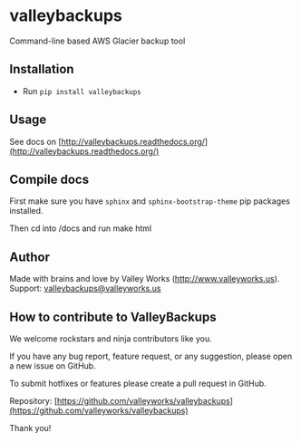 # valleybackups
Command-line based AWS Glacier backup tool

## Installation

* Run `pip install valleybackups`

## Usage

See docs on [http://valleybackups.readthedocs.org/](http://valleybackups.readthedocs.org/)

## Compile docs

First make sure you have `sphinx` and `sphinx-bootstrap-theme` pip packages installed.

Then cd into <project folder>/docs and run make html

## Author

Made with brains and love by Valley Works (http://www.valleyworks.us). Support: [valleybackups@valleyworks.us](mailto:valleybackups@valleyworks.us)

## How to contribute to ValleyBackups

We welcome rockstars and ninja contributors like you.

If you have any bug report, feature request, or any suggestion, please open a new issue on GitHub.

To submit hotfixes or features please create a pull request in GitHub.

Repository: [https://github.com/valleyworks/valleybackups](https://github.com/valleyworks/valleybackups)

Thank you!
